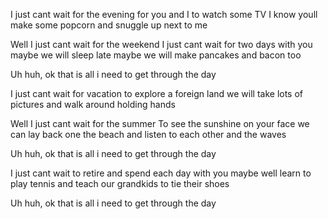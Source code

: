 I just cant wait for the evening
for you and I to watch some TV
I know youll make some popcorn
and snuggle up next to me

Well I just cant wait for the weekend
I just cant wait for two days with you
maybe we will sleep late
maybe we will make pancakes and bacon too

Uh huh, ok that is all i need to get through the day

I just cant wait for vacation
to explore a foreign land
we will take lots of pictures
and walk around holding hands

Well I just cant wait for the summer
To see the sunshine on your face
we can lay back one the beach
and listen to each other and the waves

Uh huh, ok that is all i need to get through the day

I just cant wait to retire
and spend each day with you
maybe well learn to play tennis
and teach our grandkids to tie their shoes

Uh huh, ok that is all i need to get through the day
